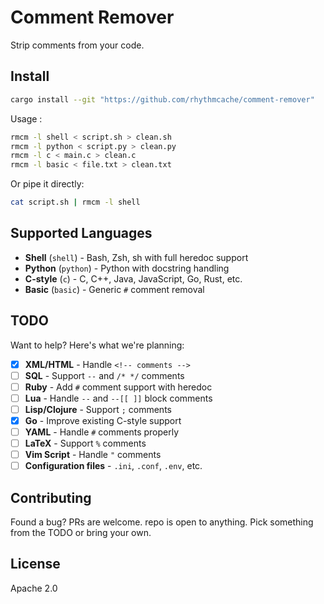 # Comment Remover

Strip comments from your code.

## Install

```bash
cargo install --git "https://github.com/rhythmcache/comment-remover"
```

Usage :

```bash
rmcm -l shell < script.sh > clean.sh
rmcm -l python < script.py > clean.py
rmcm -l c < main.c > clean.c
rmcm -l basic < file.txt > clean.txt
```

Or pipe it directly:

```bash
cat script.sh | rmcm -l shell
```

## Supported Languages

- **Shell** (`shell`) - Bash, Zsh, sh with full heredoc support
- **Python** (`python`) - Python with docstring handling
- **C-style** (`c`) - C, C++, Java, JavaScript, Go, Rust, etc.
- **Basic** (`basic`) - Generic `#` comment removal

## TODO

Want to help? Here's what we're planning:

- [x] **XML/HTML** - Handle `<!-- comments -->`
- [ ] **SQL** - Support `--` and `/* */` comments
- [ ] **Ruby** - Add `#` comment support with heredoc
- [ ] **Lua** - Handle `--` and `--[[ ]]` block comments
- [ ] **Lisp/Clojure** - Support `;` comments
- [x] **Go** - Improve existing C-style support
- [ ] **YAML** - Handle `#` comments properly
- [ ] **LaTeX** - Support `%` comments
- [ ] **Vim Script** - Handle `"` comments
- [ ] **Configuration files** - `.ini`, `.conf`, `.env`, etc.

## Contributing

Found a bug? PRs are welcome. repo is open to anything. Pick something from the TODO or bring your own.

## License

Apache 2.0
